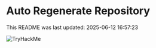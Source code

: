 # Auto Regenerate Repository

This README was last updated: 2025-06-12 16:57:23

 ![TryHackMe](https://tryhackme.com/badge/533634)